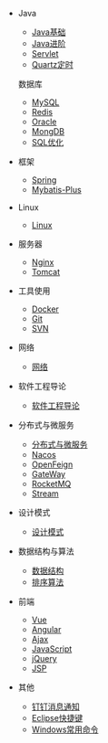 
* Java
  - [Java基础](./docs/Java基础.md)
  - [Java进阶](./docs/Java进阶.md)
  - [Servlet](./docs/Servlet.md)
  - [Quartz定时](./docs/Quartz定时.md)
  
  数据库
  - [MySQL](./docs/MySQL.md)
  - [Redis](./docs/Redis数据库.md)
  - [Oracle](./docs/Oracle.md)
  - [MongDB](./docs/MongDB.md)
  - [SQL优化](./docs/SQL优化.md)
* 框架
  * [Spring](./docs/Spring.md)
  * [Mybatis-Plus](./docs/Mybatis-Plus.md)
  
* Linux
  
  - [Linux](./docs/Linux.md)
  
* 服务器
  - [Nginx](./docs/Nginx.md)
  - [Tomcat](./docs/Tomcat.md)
  
* 工具使用
  - [Docker](./docs/Docker.md)
  - [Git](./docs/Git.md)
  - [SVN](./docs/SVN.md)
  
* 网络
  
  - [网络](./docs/网络.md)
  
* 软件工程导论
  
  - [软件工程导论](./docs/软件工程导论.md)
  
* 分布式与微服务
  - [分布式与微服务](./docs/分布式.md)
  - [Nacos](./docs/Nacos.md)
  - [OpenFeign](./docs/OpenFeign.md)
  - [GateWay](./docs/GateWay.md)
  - [RocketMQ](./docs/RocketMQ.md)
  - [Stream](./docs/Stream.md)
  
* 设计模式
  
  - [设计模式](./docs/设计模式.md)
  
* 数据结构与算法
  - [数据结构](./docs/数据结构.md)
  - [排序算法](./docs/排序算法.md)
  
* 前端
  - [Vue](./docs/Vue.md)
  - [Angular](./docs/Angular.md)
  - [Ajax](./docs/Ajax学习.md)
  - [JavaScript](./docs/JS.md)
  - [jQuery](./docs/jQuery学习.md)
  - [JSP](./docs/JSP.md)
  
* 其他
  - [钉钉消息通知](./docs/钉钉消息通知.md)
  - [Eclipse快捷键](./docs/Eclipse快捷键及代码规范.md)
  - [Windows常用命令](./docs/Windows常用运行命令.md)
